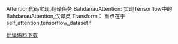 Attention代码实现,翻译任务 
BahdanauAttention: 
实现Tensorflow中的BahdanauAttention,汉译英 
Transform： 
重点在于self_attention,tensorflow_dataset f

[翻译语料下载](http://www.manythings.org/anki/)
